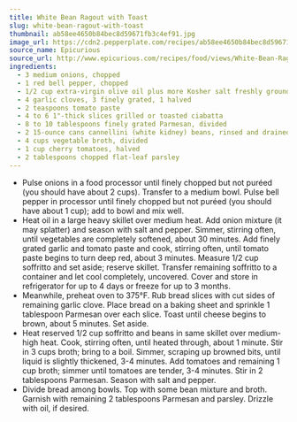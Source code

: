 ```yaml
---
title: White Bean Ragout with Toast
slug: white-bean-ragout-with-toast
thumbnail: ab58ee4650b84bec8d59671fb3c4ef91.jpg
image_url: https://cdn2.pepperplate.com/recipes/ab58ee4650b84bec8d59671fb3c4ef91.jpg
source_name: Epicurious
source_url: http://www.epicurious.com/recipes/food/views/White-Bean-Ragout-with-Toast-395436#ixzz2PyeHuVhm
ingredients:
  - 3 medium onions, chopped
  - 1 red bell pepper, chopped
  - 1/2 cup extra-virgin olive oil plus more Kosher salt freshly ground pepper
  - 4 garlic cloves, 3 finely grated, 1 halved
  - 2 teaspoons tomato paste
  - 4 to 6 1"-thick slices grilled or toasted ciabatta
  - 8 to 10 tablespoons finely grated Parmesan, divided
  - 2 15-ounce cans cannellini (white kidney) beans, rinsed and drained
  - 4 cups vegetable broth, divided
  - 1 cup cherry tomatoes, halved
  - 2 tablespoons chopped flat-leaf parsley
---
```


* Pulse onions in a food processor until finely chopped but not puréed (you should have about 2 cups). Transfer to a medium bowl. Pulse bell pepper in processor until finely chopped but not puréed (you should have about 1 cup); add to bowl and mix well.
* Heat oil in a large heavy skillet over medium heat. Add onion mixture (it may splatter) and season with salt and pepper. Simmer, stirring often, until vegetables are completely softened, about 30 minutes. Add finely grated garlic and tomato paste and cook, stirring often, until tomato paste begins to turn deep red, about 3 minutes. Measure 1/2 cup soffritto and set aside; reserve skillet. Transfer remaining soffritto to a container and let cool completely, uncovered. Cover and store in refrigerator for up to 4 days or freeze for up to 3 months.
* Meanwhile, preheat oven to 375°F. Rub bread slices with cut sides of remaining garlic clove. Place bread on a baking sheet and sprinkle 1 tablespoon Parmesan over each slice. Toast until cheese begins to brown, about 5 minutes. Set aside.
* Heat reserved 1/2 cup soffritto and beans in same skillet over medium-high heat. Cook, stirring often, until heated through, about 1 minute. Stir in 3 cups broth; bring to a boil. Simmer, scraping up browned bits, until liquid is slightly thickened, 3-4 minutes. Add tomatoes and remaining 1 cup broth; simmer until tomatoes are tender, 3-4 minutes. Stir in 2 tablespoons Parmesan. Season with salt and pepper.
* Divide bread among bowls. Top with some bean mixture and broth. Garnish with remaining 2 tablespoons Parmesan and parsley. Drizzle with oil, if desired.
